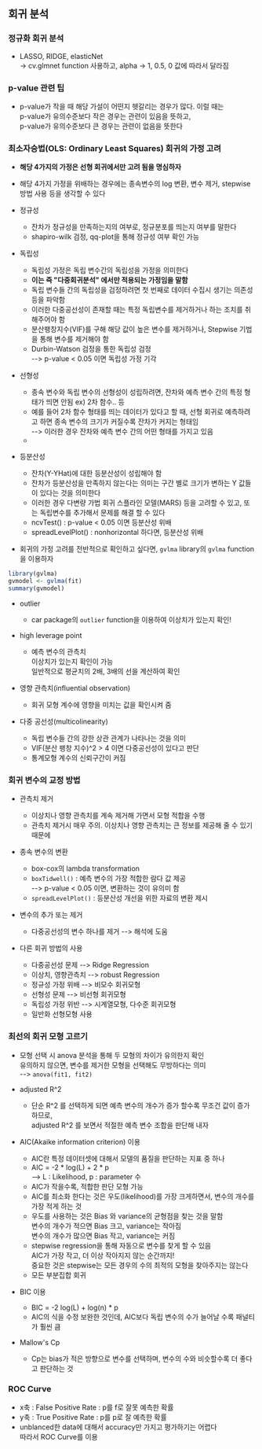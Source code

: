 ## 회귀 분석

### 정규화 회귀 분석
- LASSO, RIDGE, elasticNet  
  -> cv.glmnet function 사용하고, alpha -> 1, 0.5, 0 값에 따라서 달라짐

### p-value 관련 팁
- p-value가 작을 때 해당 가설이 어떤지 헷갈리는 경우가 많다. 이럴 때는  
  p-value가 유의수준보다 작은 경우는 관련이 있음을 뜻하고,    
  p-value가 유의수준보다 큰 경우는 관련이 없음을 뜻한다  

### 최소자승법(OLS: Ordinary Least Squares) 회귀의 가정 고려
- <b>해당 4가지의 가정은 선형 회귀에서만 고려 됨을 명심하자</b>
- 해당 4가지 가정을 위배하는 경우에는 종속변수의 log 변환, 변수 제거, stepwise 방법 사용 등을 생각할 수 있다
- 정규성
  - 잔차가 정규성을 만족하는지의 여부로, 정규분포를 띄는지 여부를 말한다
  - shapiro-wilk 검정, qq-plot을 통해 정규성 여부 확인 가능

- 독립성 
  - 독립성 가정은 독립 변수간의 독립성을 가정을 의미한다
  - <b>이는 즉 "다중회귀분석" 에서만 적용되는 가정임을 말함</b>
  - 독립 변수들 간의 독립성을 검정하려면 첫 번째로 데이터 수집시 생기는 의존성 등을 파악함
  - 이러한 다중공선성이 존재할 때는 특정 독립변수를 제거하거나 하는 조치를 취해주어야 함
  - 분산팽창지수(VIF)를 구해 해당 값이 높은 변수를 제거하거나, Stepwise 기법을 통해 변수를 제거해야 함
  - Durbin-Watson 검정을 통한 독립성 검정  
      --> p-value < 0.05 이면 독립성 가정 기각

- 선형성
  - 종속 변수와 독립 변수의 선형성이 성립하려면, 잔차와 예측 변수 간의 특정 형태가 띄면 안됨 ex) 2차 함수.. 등
  - 예를 들어 2차 함수 형태를 띄는 데이터가 있다고 할 때, 선형 회귀로 예측하려고 하면 종속 변수의 크기가 커질수록 잔차가 커지는 형태임  
    --> 이러한 경우 잔차와 예측 변수 간의 어떤 형태를 가지고 있음
  - 

- 등분산성
  - 잔차(Y-YHat)에 대한 등분산성이 성립해야 함
  - 잔차가 등분산성을 만족하지 않는다는 의미는 구간 별로 크기가 변하는 Y 값들이 있다는 것을 의미한다  
  - 이러한 경우 다변량 가법 회귀 스플라인 모델(MARS) 등을 고려할 수 있고, 또는 독립변수를 추가해서 문제를 해결 할 수 있다
  - ncvTest() : p-value < 0.05 이면 등분산성 위배  
  - spreadLevelPlot() : nonhorizontal 하다면, 등분산성 위배   

- 회귀의 가정 고려를 전반적으로 확인하고 싶다면, `gvlma` library의 `gvlma` function을 이용하자

~~~r
library(gvlma)
gvmodel <- gvlma(fit)
summary(gvmodel)
~~~

- outlier
  - car package의 `outlier` function을 이용하여 이상치가 있는지 확인!

- high leverage point
  - 예측 변수의 관측치    
    이상치가 있는지 확인이 가능  
    일반적으로 평균치의 2배, 3배의 선을 계산하여 확인

- 영향 관측치(influential observation)
  - 회귀 모형 계수에 영향을 미치는 값을 확인시켜 줌

- 다중 공선성(multicolinearity)
  - 독립 변수들 간의 강한 상관 관계가 나타나는 것을 의미
  - VIF(분산 팽창 지수)^2 > 4 이면 다중공선성이 있다고 판단
  - 통계모형 계수의 신뢰구간이 커짐

### 회귀 변수의 교정 방법
- 관측치 제거
  - 이상치나 영향 관측치를 계속 제거해 가면서 모형 적합을 수행
  - 관측치 제거시 매우 주의. 이상치나 영향 관측치는 큰 정보를 제공해 줄 수 있기 때문에  

- 종속 변수의 변환
  - box-cox의 lambda transformation
  - `boxTidwell()` : 예측 변수의 가장 적합한 람다 값 제공  
    --> p-value < 0.05 이면, 변환하는 것이 유의미 함
  - `spreadLevelPlot()` : 등분산성 개선을 위한 자료의 변환 제시

- 변수의 추가 또는 제거
  - 다중공선성의 변수 하나를 제거 --> 해석에 도움

- 다른 회귀 방법의 사용
  - 다중공선성 문제    --> Ridge Regression
  - 이상치, 영향관측치 --> robust Regression
  - 정규성 가정 위배   --> 비모수 회귀모형
  - 선형성 문제        --> 비선형 회귀모형
  - 독립성 가정 위반   --> 시계열모형, 다수준 회귀모형
  - 일반화 선형모형 사용

### 최선의 회귀 모형 고르기
- 모형 선택 시 anova 분석을 통해 두 모형의 차이가 유의한지 확인  
  유의하지 않으면, 변수를 제거한 모형을 선택해도 무방하다는 의미  
  --> `anova(fit1, fit2)`

- adjusted R^2
  - 단순 R^2 를 선택하게 되면 예측 변수의 개수가 증가 할수록 무조건 값이 증가하므로,  
    adjusted R^2 를 보면서 적절한 예측 변수 조합을 판단해 내자

- AIC(Akaike information criterion) 이용
  - AIC란 특정 데이터셋에 대해서 모델의 품질을 판단하는 지표 중 하나
  - AIC = -2 * log(L) + 2 * p  
    --> L : Likelihood, p : parameter 수  
  - AIC가 작을수록, 적합한 판단 모형 가능
  - AIC를 최소화 한다는 것은 우도(likelihood)를 가장 크게하면서, 변수의 개수를 가장 적게 하는 것  
  - 우도를 사용하는 것은 Bias 와 variance의 균형점을 찾는 것을 말함  
    변수의 개수가 적으면 Bias 크고, variance는 작아짐    
    변수의 개수가 많으면 Bias 작고, variance는 커짐  
  - stepwise regression을 통해 자동으로 변수를 찾게 할 수 있음  
    AIC가 가장 작고, 더 이상 작아지지 않는 순간까지!  
    중요한 것은 stepwise는 모든 경우의 수의 최적의 모형을 찾아주지는 않는다
  - 모든 부분집합 회귀 

- BIC 이용
  - BIC  = -2 log(L) + log(n) * p
  - AIC의 식을 수정 보완한 것인데, AIC보다 독립 변수의 수가 늘어날 수록 패널티가 훨씬 큼

- Mallow's Cp
  - Cp는 bias가 적은 방향으로 변수를 선택하며, 변수의 수와 비슷할수록 더 좋다고 판단하는 것

### ROC Curve
- x축 : False Positive Rate : p를 f로 잘못 예측한 확률
- y축 : True Positive Rate  : p를 p로 잘 예측한 확률
- unblanced한 data에 대해서 accuracy만 가지고 평가하기는 어렵다  
  따라서 ROC Curve를 이용  
  
